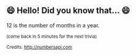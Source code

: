 ## :smile: Hello! Did you know that... :smile:
12 is the number of months in a year.

<sup>(come back in 5 minutes for the next trivia)</sup>


<sup>Credits: http://numbersapi.com</sup>
